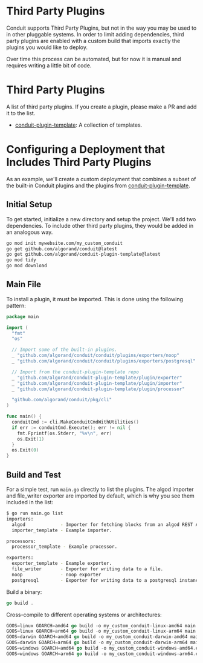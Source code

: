 # Third Party Plugins

Conduit supports Third Party Plugins, but not in the way you may be used to
in other pluggable systems. In order to limit adding dependencies, third party
plugins are enabled with a custom build that imports exactly the plugins you
would like to deploy.

Over time this process can be automated, but for now it is manual and requires
writing a little bit of code.

# Third Party Plugins

A list of third party plugins. If you create a plugin, please make a PR
and add it to the list.

* [conduit-plugin-template](https://github.com/algorand/conduit-plugin-template): A collection of templates.

# Configuring a Deployment that Includes Third Party Plugins

As an example, we'll create a custom deployment that combines a subset of the
built-in Conduit plugins and the plugins from
[conduit-plugin-template](https://github.com/algorand/conduit-plugin-template).

## Initial Setup

To get started, initialize a new directory and setup the project. We'll add two
dependencies. To include other third party plugins, they would be added in an
analogous way.
```sh
go mod init mywebsite.com/my_custom_conduit
go get github.com/algorand/conduit@latest
go get github.com/algorand/conduit-plugin-template@latest
go mod tidy
go mod download
```

## Main File

To install a plugin, it must be imported. This is done using the following
pattern:

```go
package main

import (
  "fmt"
  "os"

  // Import some of the built-in plugins.
  _ "github.com/algorand/conduit/conduit/plugins/exporters/noop"
  _ "github.com/algorand/conduit/conduit/plugins/exporters/postgresql"

  // Import from the conduit-plugin-template repo
  _ "github.com/algorand/conduit-plugin-template/plugin/exporter"
  _ "github.com/algorand/conduit-plugin-template/plugin/importer"
  _ "github.com/algorand/conduit-plugin-template/plugin/processor"

  "github.com/algorand/conduit/pkg/cli"
)

func main() {
  conduitCmd := cli.MakeConduitCmdWithUtilities()
  if err := conduitCmd.Execute(); err != nil {
    fmt.Fprintf(os.Stderr, "%v\n", err)
    os.Exit(1)
  }
  os.Exit(0)
}
```

## Build and Test

For a simple test, run `main.go` directly to list the plugins. The
algod importer and file_writer exporter are imported by default, which is why
you see them included in the list:

```sh
$ go run main.go list
importers:
  algod             - Importer for fetching blocks from an algod REST API.
  importer_template - Example importer.

processors:
  processor_template - Example processor.

exporters:
  exporter_template - Example exporter.
  file_writer       - Exporter for writing data to a file.
  noop              - noop exporter
  postgresql        - Exporter for writing data to a postgresql instance.
```

Build a binary:

```go
go build .
```

Cross-compile to different operating systems or architectures:

```go
GOOS=linux GOARCH=amd64 go build -o my_custom_conduit-linux-amd64 main.go
GOOS=linux GOARCH=arm64 go build -o my_custom_conduit-linux-arm64 main.go
GOOS=darwin GOARCH=amd64 go build -o my_custom_conduit-darwin-amd64 main.go
GOOS=darwin GOARCH=arm64 go build -o my_custom_conduit-darwin-arm64 main.go
GOOS=windows GOARCH=amd64 go build -o my_custom_conduit-windows-amd64.exe main.go
GOOS=windows GOARCH=arm64 go build -o my_custom_conduit-windows-arm64.exe main.go
```
